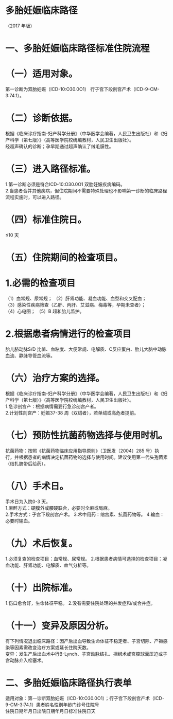 # 多胎妊娠临床路径  
（2017 年版）  
# 一、多胎妊娠临床路径标准住院流程  
# （一）适用对象。  
第一诊断为双胎妊娠（ICD-10:O30.0O1） 行子宫下段剖宫产术（ICD-9-CM-3:74.1）。  
# （二）诊断依据。  
根据《临床诊疗指南-妇产科学分册》（中华医学会编著，人民卫生出版社）和《妇产科学（第七版）》（高等医学院校统编教材，人民卫生出版社）。  
经超声确认的诊断；孕早期通过超声确认了绒毛膜性。  
# （三）进入路径标准。  
1.第一诊断必须是符合ICD-10:O30.0O1 双胎妊娠疾病编码。  
2.当患者合并其他疾病，但住院期间不需要特殊处理也不影响第一诊断的临床路径流程实施时，可以进入路径。  
# （四）标准住院日。  
≤10 天  
# （五）住院期间的检查项目。  
# 1.必需的检查项目  
（1）血常规、尿常规； （2）肝肾功能、凝血功能、血型和交叉配血；  
（3）感染性疾病筛查（乙肝、丙肝、艾滋病、梅毒等，孕期未查者）；  
（4）心电图； （5）B 超和胎儿监护。  
# 2.根据患者病情进行的检查项目  
胎儿脐动脉S/D 比值、血粘度、大便常规、电解质、C反应蛋白、胎儿大脑中动脉血流、静脉导管血流等。  
# （六）治疗方案的选择。  
根据《临床诊疗指南-妇产科学分册》（中华医学会编著，人民卫生出版社）和《妇产科学（第七版）》（高等医学院校统编教材，人民卫生出版社）。  
1.急诊剖宫产：根据病情需要行急诊剖宫产者。  
2.计划性剖宫产：妊娠37-38 周（双绒者），若单绒或高危者提前。  
# （七）预防性抗菌药物选择与使用时机。  
抗菌药物：按照《抗菌药物临床应用指导原则》（卫医发〔2004〕285 号）执行，并根据患者的病情决定抗菌药物的选择与使用时间。建议使用第一代头孢菌素（结扎脐带后给药）。  
# （八）手术日。  
手术日为入院0-3 天。  
1.麻醉方式：硬膜外或腰硬联合，必要时全麻或局麻。  
2.手术方式：子宫下段剖宫产术。 3.术中用药：缩宫素、抗菌药物等。  4.输血：必要时输血。  
# （九）术后恢复。  
1.必须复查的检查项目：血常规、尿常规。 2.根据患者病情可选择的检查项目：凝血功能、肝肾功能、电解质、血气分析等。  
# （十）出院标准。  
1.伤口愈合好，生命体征平稳。 2.没有需要住院处理的并发症和/或合并症。  
# （十一）变异及原因分析。  
有下列情况退出临床路径：因产后出血导致生命体征不稳定者、子宫切除、产褥感染等因素需改变治疗方案或延长住院天数。  
变异：发生产后出血术中行B-Lynch、子宫动脉结扎、捆绑术或宫腔球囊压迫或子宫动脉介入栓塞术。  
# 二、多胎妊娠临床路径执行表单  
适用对象：第一诊断双胎妊娠（ICD-10:O30.0O1）；行子宫下段剖宫产术（ICD-9-CM-3:74.1）患者姓名性别年龄门诊号住院号  
住院日期年月日出院日期年月日标准住院日天  
